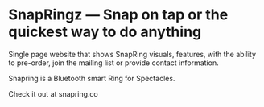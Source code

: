 # SnapRingz — Snap on tap  or the quickest way to do anything

Single page website that shows SnapRing visuals, features, with the ability to
pre-order, join the mailing list or provide contact information.

Snapring is a Bluetooth smart Ring for Spectacles.

Check it out at snapring.co

